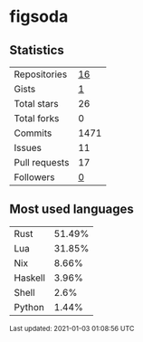 # figsoda


## Statistics

<table>
    <tr>
        <td>Repositories</td>
        <td><a href="https://github.com/figsoda?tab=repositories">16</a></td>
    </tr>
    <tr>
        <td>Gists</td>
        <td><a href="https://gist.github.com/figsoda">1</a></td>
    </tr>
    <tr>
        <td>Total stars</td>
        <td>26</td>
    </tr>
    <tr>
        <td>Total forks</td>
        <td>0</td>
    </tr>
    <tr>
        <td>Commits</td>
        <td>1471</td>
    </tr>
    <tr>
        <td>Issues</td>
        <td>11</td>
    </tr>
    <tr>
        <td>Pull requests</td>
        <td>17</td>
    </tr>
    <tr>
        <td>Followers</td>
        <td><a href="https://github.com/figsoda?tab=followers">0</a></td>
    </tr>
</table>


## Most used languages

<table>
<tr><td>Rust</td><td>51.49%</td></tr>
<tr><td>Lua</td><td>31.85%</td></tr>
<tr><td>Nix</td><td>8.66%</td></tr>
<tr><td>Haskell</td><td>3.96%</td></tr>
<tr><td>Shell</td><td>2.6%</td></tr>
<tr><td>Python</td><td>1.44%</td></tr>
</table>


<sub>Last updated: 2021-01-03 01:08:56 UTC</sub>
